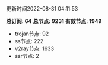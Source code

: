 更新时间2022-08-31 04:11:53

**总订阅: 64**
**总节点: 9231**
**有效节点: 1949**
- trojan节点: 92
- ss节点: 222
- v2ray节点: 1633
- ssr节点: 2
